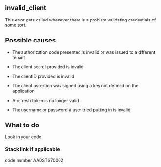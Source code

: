 ## invalid_client
This error gets called whenever there is a problem validating credentials of some sort.


## Possible causes 

* The authorization code presented is invalid or was issued to a different tenant

* The client secret provided is invalid

* The clientID provided is invalid

* The client assertion was signed using a key not defined on the application

* A refresh token is no longer valid

* The username or password a user tried putting in is invalid


## What to do

Look in your code 


### Stack link if applicable 

code number AADSTS70002
